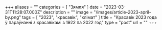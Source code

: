 +++
aliases = ""
categories = [ "Зямля" ]
date = "2023-03-31T11:28:07.000Z"
description = ""
image = "/images/article-2023-april-by.png"
tags = [ "2023", "красавік", "клiмат" ]
title = "Красавік 2023 года ў параўнанні з красавікамі з 1922 па 2022 год"
type = "post"
url = ""
+++


